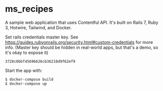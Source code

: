 # ms_recipes

A sample web application that uses Contentful API.
It's built on Rails 7, Ruby 3, Hotwire, Tailwind, and Docker.

Set rails credentials master key.
See https://guides.rubyonrails.org/security.html#custom-credentials for more info.
(Master key should be hidden in real-world apps, but that's a demo, so it's okay to expose it)
```
3728c0bbf45696626cb36210d9f62ef9
```

Start the app with:

```
$ docker-compose build
$ docker-compose up
```
